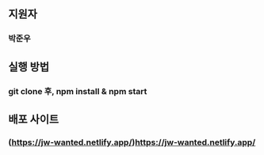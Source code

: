 ## 지원자
### 박준우

## 실행 방법
### git clone 후, npm install & npm start

## 배포 사이트
### (https://jw-wanted.netlify.app/)https://jw-wanted.netlify.app/
